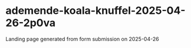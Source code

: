 # ademende-koala-knuffel-2025-04-26-2p0va
Landing page generated from form submission on 2025-04-26
